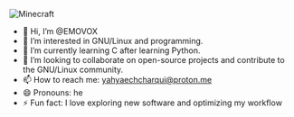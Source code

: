 

![Minecraft](https://media1.giphy.com/media/v1.Y2lkPTc5MGI3NjExazA2OWE2c2JubWF6ejdrOXd2MzVmNm8wd2d6ZHFyMWlvczNiaXFjNiZlcD12MV9pbnRlcm5hbF9naWZfYnlfaWQmY3Q9dg/6OvvymkOLzzMkxUc25/giphy.gif)

- 👋 Hi, I’m @EMOVOX
- 👀 I’m interested in GNU/Linux and programming.
- 🌱 I’m currently learning C after learning Python.
- 💞️ I’m looking to collaborate on open-source projects and contribute to the GNU/Linux community.
- 📫 How to reach me: yahyaechcharqui@proton.me
- 😄 Pronouns: he
- ⚡ Fun fact: I love exploring new software and optimizing my workflow
